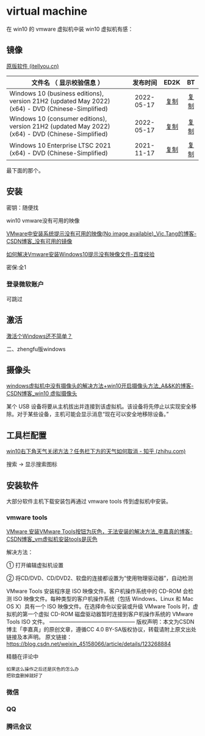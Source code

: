 # virtual machine

在 win10 的 vmware 虚拟机中装 win10 虚拟机有感：

## 镜像

[原版软件 (itellyou.cn)](https://next.itellyou.cn/Original/)

| 文件名 （ 显示校验信息 ）                                    |  发布时间  |            ED2K            |             BT             |
| ------------------------------------------------------------ | :--------: | :------------------------: | :------------------------: |
| Windows 10 (business editions), version 21H2 (updated May 2022) (x64) - DVD (Chinese-Simplified) | 2022-05-17 | [复制](javascript:void(0)) | [复制](javascript:void(0)) |
| Windows 10 (consumer editions), version 21H2 (updated May 2022) (x64) - DVD (Chinese-Simplified) | 2022-05-17 | [复制](javascript:void(0)) | [复制](javascript:void(0)) |
| Windows 10 Enterprise LTSC 2021 (x64) - DVD (Chinese-Simplified) | 2021-11-17 | [复制](javascript:void(0)) | [复制](javascript:void(0)) |

最下面的那个。

## 安装

密钥：随便找

win10 vmware没有可用的映像

[VMware中安装系统提示没有可用的映像\(No image available\)\_Vic\.Tang的博客\-CSDN博客\_没有可用的镜像](https://blog.csdn.net/vic0228/article/details/37565035)

[如何解决Vmware安装Windows10提示没有映像文件\-百度经验](https://jingyan.baidu.com/article/e2284b2b3127bfa3e7118d75.html)

密保:全1

### 登录微软账户

可跳过

## 激活

[激活个Windows还不简单？](https://mp.weixin.qq.com/s/gzvo5tFAr7bxwfXJ3bc0aA)

二、zhengfu版windows

## 摄像头

[windows虚拟机中没有摄像头的解决方法+win10开启摄像头方法_A&&K的博客-CSDN博客_win10 虚拟摄像头](https://blog.csdn.net/weixin_46709219/article/details/110099171)

某个 USB 设备将要从主机拔出并连接到该虚拟机。该设备将先停止以实现安全移除。对于某些设备，主机可能会显示消息“现在可以安全地移除设备。”

## 工具栏配置

[win10右下角天气关闭方法？任务栏下方的天气如何取消 - 知乎 (zhihu.com)](https://zhuanlan.zhihu.com/p/382004738)

搜索 -> 显示搜索图标

## 安装软件

大部分软件主机下载安装包再通过 vmware tools 传到虚拟机中安装。

### vmware tools

[VMware 安装VMware Tools按钮为灰色，无法安装的解决方法_李嘉真的博客-CSDN博客_vm虚拟机安装tools是灰色](https://blog.csdn.net/weixin_45158066/article/details/123268884)

解决方法：

① 打开编辑虚拟机设置

② 将CD/DVD、CD/DVD2、软盘的连接都设置为“使用物理驱动器”，自动检测

VMware Tools 安装程序是 ISO 映像文件。客户机操作系统中的 CD-ROM 会检测 ISO 映像文件。每种类型的客户机操作系统（包括 Windows、Linux 和 Mac OS X）具有一个 ISO 映像文件。在选择命令以安装或升级 VMware Tools 时，虚拟机的第一个虚拟 CD-ROM 磁盘驱动器暂时连接到客户机操作系统的 VMware Tools ISO 文件。
————————————————
版权声明：本文为CSDN博主「李嘉真」的原创文章，遵循CC 4.0 BY-SA版权协议，转载请附上原文出处链接及本声明。
原文链接：https://blog.csdn.net/weixin_45158066/article/details/123268884

精髓在评论中

```shell
如果这么操作之后还是灰色的怎么办
把软盘删掉就好了
```

### 微信

### QQ

### 腾讯会议

